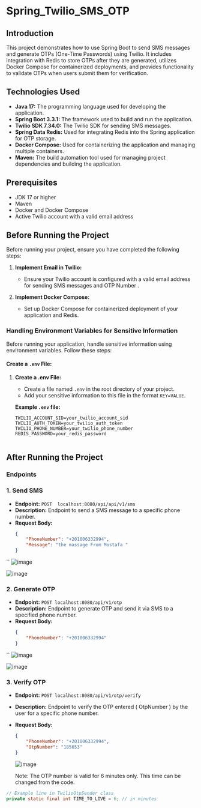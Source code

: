 # Spring_Twilio_SMS_OTP

## Introduction
This project demonstrates how to use Spring Boot to send SMS messages and generate OTPs (One-Time Passwords) using Twilio. It includes integration with Redis to store OTPs after they are generated, utilizes Docker Compose for containerized deployments, and provides functionality to validate OTPs when users submit them for verification.


## Technologies Used

- **Java 17:** The programming language used for developing the application.
- **Spring Boot 3.3.1:** The framework used to build and run the application.
- **Twilio SDK 7.34.0:** The Twilio SDK for sending SMS messages.
- **Spring Data Redis:** Used for integrating Redis into the Spring application for OTP storage.
- **Docker Compose:** Used for containerizing the application and managing multiple containers.
- **Maven:** The build automation tool used for managing project dependencies and building the application.


## Prerequisites
- JDK 17 or higher
- Maven
- Docker and Docker Compose
- Active Twilio account with a valid email address

## Before Running the Project

Before running your project, ensure you have completed the following steps:

1. **Implement Email in Twilio:**
   - Ensure your Twilio account is configured with a valid email address for sending SMS messages and OTP Number .

2. **Implement Docker Compose:**
   - Set up Docker Compose for containerized deployment of your application and Redis.

### Handling Environment Variables for Sensitive Information

Before running your application, handle sensitive information using environment variables. Follow these steps:

#### Create a `.env` File:

1. **Create a .env File:**
   - Create a file named `.env` in the root directory of your project.
   - Add your sensitive information to this file in the format `KEY=VALUE`.

   **Example `.env` file:**
   ```plaintext
   TWILIO_ACCOUNT_SID=your_twilio_account_sid
   TWILIO_AUTH_TOKEN=your_twilio_auth_token
   TWILIO_PHONE_NUMBER=your_twilio_phone_number
   REDIS_PASSWORD=your_redis_password


## After Running the Project

### Endpoints

### 1. Send SMS

- **Endpoint:** `POST  localhost:8080/api/api/v1/sms`
- **Description:** Endpoint to send a SMS message to a specific phone number.
- **Request Body:**
  ```json
  {
      "PhoneNumber": "+201006332994",
      "Message": "the massage From Mostafa "
  }

``
![image](https://github.com/user-attachments/assets/a7922cd1-5d85-4e8b-88cc-c3c01966445c)

![image](https://github.com/user-attachments/assets/d166a4bc-ebf5-4ea8-9cdf-f9d0c6ed44bd)


  ### 2. Generate OTP

- **Endpoint:** `POST localhost:8080/api/v1/otp`
- **Description:** Endpoint to generate OTP and send it via SMS to a specified phone number.
- **Request Body:**
  ```json
  {
      "PhoneNumber": "+201006332994"
  }

``
  ![image](https://github.com/user-attachments/assets/86f8abd2-386b-415f-aff7-d54d384c7edd)

  ![image](https://github.com/user-attachments/assets/71f3fc66-f9b7-4f38-a9a0-7ff30f6f61ea)

### 3. Verify OTP

- **Endpoint:** `POST localhost:8080/api/v1/otp/verify `
- **Description:** Endpoint to verify the OTP entered ( OtpNumber ) by the user for a specific phone number.
- **Request Body:**
  ```json
  {
      "PhoneNumber": "+201006332994",
      "OtpNumber": "185653"
  }

  ```
  ![image](https://github.com/user-attachments/assets/13652bbc-a987-4302-b444-30b09fee436b)




  Note: The OTP number is valid for 6 minutes only. This time can be changed from the code.

```java
// Example line in TwilioOtpSender class
private static final int TIME_TO_LIVE = 6; // in minutes

```

  


  

